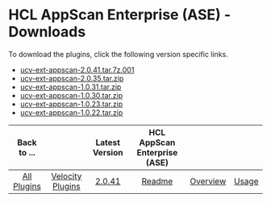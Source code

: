 
# HCL AppScan Enterprise (ASE) - Downloads
To download the plugins, click the following version specific links.
- [ucv-ext-appscan-2.0.41.tar.7z.001](https://raw.githubusercontent.com/UrbanCode/IBM-UCV-PLUGINS/main/files/ucv-ext-appscan/ucv-ext-appscan-2.0.41.tar.7z.001)
- [ucv-ext-appscan-2.0.35.tar.zip](https://raw.githubusercontent.com/UrbanCode/IBM-UCV-PLUGINS/main/files/ucv-ext-appscan/ucv-ext-appscan-2.0.35.tar.zip)
- [ucv-ext-appscan-1.0.31.tar.zip](https://raw.githubusercontent.com/UrbanCode/IBM-UCV-PLUGINS/main/files/ucv-ext-appscan/ucv-ext-appscan-1.0.31.tar.zip)
- [ucv-ext-appscan-1.0.30.tar.zip](https://raw.githubusercontent.com/UrbanCode/IBM-UCV-PLUGINS/main/files/ucv-ext-appscan/ucv-ext-appscan-1.0.30.tar.zip)
- [ucv-ext-appscan-1.0.23.tar.zip](https://raw.githubusercontent.com/UrbanCode/IBM-UCV-PLUGINS/main/files/ucv-ext-appscan/ucv-ext-appscan-1.0.23.tar.zip)
- [ucv-ext-appscan-1.0.22.tar.zip](https://raw.githubusercontent.com/UrbanCode/IBM-UCV-PLUGINS/main/files/ucv-ext-appscan/ucv-ext-appscan-1.0.22.tar.zip)

|Back to ...||Latest Version|HCL AppScan Enterprise (ASE) |||
| :---: | :---: | :---: | :---: | :---: | :---: |
|[All Plugins](../../index.md)|[Velocity Plugins](../README.md)|[2.0.41](https://raw.githubusercontent.com/UrbanCode/IBM-UCV-PLUGINS/main/files/ucv-ext-appscan/ucv-ext-appscan-2.0.41.tar.7z.001)|[Readme](README.md)|[Overview](overview.md)|[Usage](usage.md)|
